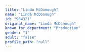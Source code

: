 ```yaml
---
title: "Linda McDonough"
name: "Linda McDonough"
id: "964321"
original_name: "Linda McDonough"
known_for_department: "Production"
gender: "1"
adult: "false"
profile_path: "null"
---
```

